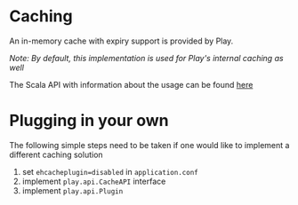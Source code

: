 # Caching

An in-memory cache with expiry support is provided by Play.

_Note: By default, this implementation is used for Play's internal caching as well_

The Scala API with information about the usage can be found [here](https://github.com/playframework/Play20/blob/master/framework/src/play/src/main/scala/play/api/cache/Cache.scala)

# Plugging in your own 
The following simple steps need to be taken if one would like to implement a different caching solution

1. set ```ehcacheplugin=disabled``` in ```application.conf```
2. implement ```play.api.CacheAPI``` interface
3. implement ```play.api.Plugin```
